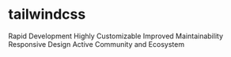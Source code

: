 # tailwindcss
Rapid Development
Highly Customizable
Improved Maintainability
Responsive Design
Active Community and Ecosystem
